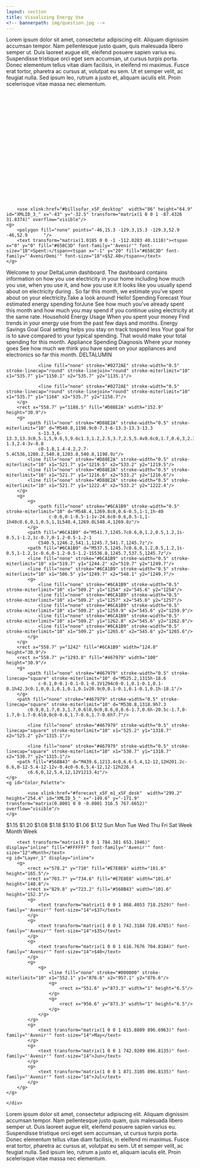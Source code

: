 ```yaml
---
layout: section
title: Visualizing Energy Use
<!-- bannerpath: img/question.jpg -->
---
```


<p>Lorem ipsum dolor sit amet, consectetur adipiscing elit. Aliquam dignissim accumsan tempor. Nam pellentesque justo quam, quis malesuada libero semper ut. Duis laoreet augue elit, eleifend posuere sapien varius eu. Suspendisse tristique orci eget sem accumsan, ut cursus turpis porta. Donec elementum tellus vitae diam facilisis, in eleifend mi maximus. Fusce erat tortor, pharetra ac cursus at, volutpat eu sem. Ut et semper velit, ac feugiat nulla. Sed ipsum leo, rutrum a justo et, aliquam iaculis elit. Proin scelerisque vitae massa nec elementum.</p>


<div class="dashboard">
	<div class="computer">
		<svg version="1.1" xmlns="http://www.w3.org/2000/svg" xmlns:xlink="http://www.w3.org/1999/xlink" x="0px" y="0px"
	 viewBox="0 0 1200 696" enable-background="new 0 0 1200 696" xml:space="preserve">
<symbol  id="billsofar_x5F_desktop" viewBox="-43 -32.5 86 64.9">
	<path fill="#FFFFFF" stroke="#658C3D" stroke-linecap="round" stroke-linejoin="round" stroke-miterlimit="10" d="M28.8,32h-56.2
		c-7.9,0-15.1-5.7-15.1-13.7V-9.8c0-7.9,7.2-15.1,15.1-15.1H-7L0.6-32l7.5,7.1h20.7c8,0,13.7,7.2,13.7,15.1v28.1
		C42.5,26.2,36.8,32,28.8,32z"/>
</symbol>
<symbol  id="forecast_x5F_m1_x5F_desk" viewBox="-149.6 -171.9 299.2 254.4">
	<polygon fill="#E6E6E5" points="63.1,42.5 23.1,42.5 23.1,82.5 63.1,82.5 	"/>
	<g>
		<polygon fill="#E6E6E5" points="106.3,42.5 66.3,42.5 66.3,82.5 106.3,82.5 		"/>
	</g>
	<g>
		<polygon fill="#E6E6E5" points="149.6,42.5 109.6,42.5 109.6,82.5 149.6,82.5 		"/>
	</g>
	<g>
		<polygon fill="#E6E6E5" points="-109.6,-0.8 -149.6,-0.8 -149.6,39.2 -109.6,39.2 		"/>
	</g>
	<g>
		<polygon fill="#E6E6E5" points="-66.4,-0.8 -106.4,-0.8 -106.4,39.2 -66.4,39.2 		"/>
	</g>
	<g>
		<polygon fill="#E6E6E5" points="-23.3,-0.8 -63.3,-0.8 -63.3,39.2 -23.3,39.2 		"/>
	</g>
	<g>
		<polygon fill="#E6E6E5" points="19.9,-0.8 -20.1,-0.8 -20.1,39.2 19.9,39.2 		"/>
	</g>
	<g>
		<polygon fill="#E6E6E5" points="63.1,-0.8 23.1,-0.8 23.1,39.2 63.1,39.2 		"/>
	</g>
	<g>
		<polygon fill="#E6E6E5" points="106.3,-0.8 66.3,-0.8 66.3,39.2 106.3,39.2 		"/>
	</g>
	<g>
		<polygon fill="#E6E6E5" points="149.6,-0.8 109.6,-0.8 109.6,39.2 149.6,39.2 		"/>
	</g>
	<g>
		<path fill="#E6E6E5" d="M105.3-5v-38h-38v38H105.3 M106.3-4h-40v-40h40V-4L106.3-4z"/>
	</g>
	<g>
		<path fill="#E6E6E5" d="M148.6-5v-38h-38v38H148.6 M149.6-4h-40v-40h40V-4L149.6-4z"/>
	</g>
	<g>
		<path fill="#E6E6E5" d="M105.3-48.1v-38h-38v38H105.3 M106.3-47.1h-40v-40h40V-47.1L106.3-47.1z"/>
	</g>
	<g>
		<path fill="#E6E6E5" d="M148.6-48.1v-38h-38v38H148.6 M149.6-47.1h-40v-40h40V-47.1L149.6-47.1z"/>
	</g>
	<g>
		<polygon fill="#E6E6E5" points="-109.6,-44 -149.6,-44 -149.6,-4 -109.6,-4 		"/>
	</g>
	<g>
		<polygon fill="#658C3D" points="-66.4,-44 -106.4,-44 -106.4,-4 -66.4,-4 		"/>
	</g>
	<g>
		<path fill="#E6E6E5" d="M-24.3-5v-38h-38v38H-24.3 M-23.3-4h-40v-40h40V-4L-23.3-4z"/>
	</g>
	<g>
		<path fill="#E6E6E5" d="M18.9-5v-38h-38v38H18.9 M19.9-4h-40v-40h40V-4L19.9-4z"/>
	</g>
	<g>
		<path fill="#E6E6E5" d="M62.1-5v-38h-38v38H62.1 M63.1-4h-40v-40h40V-4L63.1-4z"/>
	</g>
	<g>
		<g>
			<path fill="#E6E6E5" d="M62.1-48.1v-38h-38v38H62.1 M63.1-47.1h-40v-40h40V-47.1L63.1-47.1z"/>
		</g>
	</g>
	<g>
		<path fill="#E6E6E5" d="M-110.6-48.1v-38h-38v38H-110.6 M-109.6-47.1h-40v-40h40V-47.1L-109.6-47.1z"/>
	</g>
	<g>
		<path fill="#E6E6E5" d="M-67.4-48.1v-38h-38v38H-67.4 M-66.4-47.1h-40v-40h40V-47.1L-66.4-47.1z"/>
	</g>
	<g>
		<path fill="#E6E6E5" d="M-24.3-48.1v-38h-38v38H-24.3 M-23.3-47.1h-40v-40h40V-47.1L-23.3-47.1z"/>
	</g>
	<g>
		<path fill="#E6E6E5" d="M-110.6-91v-38h-38v38H-110.6 M-109.6-90h-40v-40h40V-90L-109.6-90z"/>
	</g>
	<g>
		<path fill="#E6E6E5" d="M-67.4-91v-38h-38v38H-67.4 M-66.4-90h-40v-40h40V-90L-66.4-90z"/>
	</g>
	<g>
		<g>
			<path fill="#E6E6E5" d="M-24.3-91v-38h-38v38H-24.3 M-23.3-90h-40v-40h40V-90L-23.3-90z"/>
		</g>
	</g>
	<polygon fill="none" stroke="#E6E6E5" stroke-miterlimit="10" points="19.9,-87.1 -20.1,-87.1 -20.1,-47.1 19.9,-47.1 	"/>
	<polygon fill="none" points="-67.5,-44 -107.3,-44 -107.3,-7.3 -67.5,-7.3 	"/>
	<text transform="matrix(1.0185 0 0 -1 -101.6621 -20.0972)"><tspan x="0" y="0" fill="#FFFFFF" font-family="'Avenir'" font-size="18">Feb</tspan><tspan x="4.8" y="19" fill="#FFFFFF" font-family="'Avenir'" font-size="18">16</tspan></text>
	<g>
		<path fill="#E6E6E5" d="M19-91v-38h-38v38H19 M20-90h-40v-40h40V-90L20-90z"/>
	</g>
	<g>
		<polygon fill="#D88E2A" points="63.2,-130 23.2,-130 23.2,-90 63.2,-90 		"/>
	</g>
	<polygon fill="none" points="63.1,-130.7 23.3,-130.7 23.3,-94.1 63.1,-94.1 	"/>
	<text transform="matrix(1.0185 0 0 -1 28.416 -106.8789)"><tspan x="0" y="0" fill="#FFFFFF" font-family="'Avenir'" font-size="18">Mar</tspan><tspan x="9.9" y="19" fill="#FFFFFF" font-family="'Avenir'" font-size="18">5</tspan></text>
	<g>
		<polygon fill="none" points="124.8,-171.9 -38.5,-171.9 -38.5,-135.3 124.8,-135.3 		"/>
		<text transform="matrix(1.0185 0 0 -1 8.9795 -148.0442)"><tspan x="0" y="0" fill="#D88E2A" font-family="'Avenir'" font-size="18">Forecast:</tspan><tspan x="15.1" y="18" fill="#D88E2A" font-family="'AvenirDemi'" font-size="18">$130</tspan></text>
	</g>
	
		<use xlink:href="#billsofar_x5F_desktop"  width="86" height="64.9" id="XMLID_3_" x="-43" y="-32.5" transform="matrix(1 0 0 1 -87.4326 31.8374)" overflow="visible"/>
	<g>
		<polygon fill="none" points="-46,15.3 -129.3,15.3 -129.3,52.9 -46,52.9 		"/>
		<text transform="matrix(1.0185 0 0 -1 -112.0283 40.1118)"><tspan x="0" y="0" fill="#658C3D" font-family="'Avenir'" font-size="18">Spent:</tspan><tspan x="-1" y="20" fill="#658C3D" font-family="'AvenirDemi'" font-size="18">$52.40</tspan></text>
	</g>
</symbol>
<g id="allScrollContent">
<g id="website">
	<rect x="139.3" y="28.3" fill="#E6E7E8" width="927.1" height="1516.7"/>
	<rect x="170.8" y="105.5" fill="#66A1B5" width="864" height="339.9"/>
	<rect x="200.2" y="224" fill="none" width="799.6" height="190"/>
	<text transform="matrix(1 0 0 1 200.1981 239.2274)"><tspan x="0" y="0" fill="#FFFFFF" font-family="'Open Sans'" font-size="20">Welcome to your DeltaLumin dashboard. The dashboard contains information on </tspan><tspan x="0" y="24" fill="#FFFFFF" font-family="'Open Sans'" font-size="20">how you use electricity in your home including how much you use, when you use it, </tspan><tspan x="0" y="48" fill="#FFFFFF" font-family="'Open Sans'" font-size="20">and how you use it.</tspan><tspan x="0" y="96" fill="#FFFFFF" font-family="'Open Sans'" font-size="20">It looks like you usually spend about on electricity during . So far this month, we </tspan><tspan x="0" y="120" fill="#FFFFFF" font-family="'Open Sans'" font-size="20">estimate you&apos;ve spent about on your electricity.</tspan><tspan x="0" y="168" fill="#FFFFFF" font-family="'Open Sans'" font-size="20">Take a look around!</tspan></text>
	<text transform="matrix(1 0 0 1 196.1968 205.5459)" fill="#FFFFFF" font-family="'Open Sans'" font-size="79.7956">Hello!</text>
	<rect x="139.3" y="28.3" fill="#646E71" width="927.1" height="51.2"/>
	<rect x="167.6" y="465.5" fill="#FFFFFF" width="290.7" height="462.6"/>
	<rect x="479.6" y="465.5" fill="#FFFFFF" width="553.5" height="462.6"/>
	<text transform="matrix(1 0 0 1 209.6926 511.5276)" font-family="'Avenir'" font-size="24">Spending Forecast</text>
	<text transform="matrix(1 0 0 1 181.0533 544.5276)"><tspan x="0" y="0" font-family="'Avenir'" font-size="16">Your estimated energy spending for</tspan><tspan x="114.1" y="19.2" font-family="'Avenir'" font-size="16">June</tspan></text>
	<line fill="none" stroke="#A7A9AC" stroke-width="0.5" stroke-miterlimit="10" x1="186.6" y1="576.5" x2="439.6" y2="576.5"/>
	<rect x="180.4" y="592.5" fill="none" width="265.1" height="65"/>
	<text transform="matrix(1 0 0 1 185.6776 603.1119)"><tspan x="0" y="0" font-family="'Avenir'" font-size="14">See how much you’ve already spent this </tspan><tspan x="1.5" y="16.8" font-family="'Avenir'" font-size="14">month and how much you may spend if </tspan><tspan x="-4.3" y="33.6" font-family="'Avenir'" font-size="14">you continue using electricity at the same </tspan><tspan x="112.9" y="50.4" font-family="'Avenir'" font-size="14">rate.</tspan></text>
	<text transform="matrix(1 0 0 1 616.8223 511.5276)" font-family="'Avenir'" font-size="24">Household Energy Usage</text>
	<text transform="matrix(1 0 0 1 651.4374 544.5276)" font-family="'Avenir'" font-size="16">When you spent your money</text>
	<line fill="none" stroke="#A7A9AC" stroke-width="0.5" stroke-miterlimit="10" x1="494.2" y1="576.5" x2="1014.7" y2="576.5"/>
	<rect x="506.2" y="595.1" fill="none" width="500.4" height="65"/>
	<text transform="matrix(1 0 0 1 544.1512 605.6871)" font-family="'Avenir'" font-size="14">Find trends in your energy use from the past few days and months.</text>
	<rect x="167.8" y="947.8" fill="#FFFFFF" width="290.7" height="462.6"/>
	<rect x="479.8" y="947.8" fill="#FFFFFF" width="553.5" height="462.6"/>
	<text transform="matrix(1 0 0 1 200.4387 993.8358)" font-family="'Avenir'" font-size="24">Energy Savings Goal</text>
	<text transform="matrix(1 0 0 1 174.5352 1026.8358)"><tspan x="0" y="0" font-family="'Avenir'" font-size="16">Goal setting helps you stay on track to</tspan><tspan x="100" y="19.2" font-family="'Avenir'" font-size="16">spend less</tspan></text>
	<rect x="180.6" y="1074.8" fill="none" width="265.1" height="65"/>
	<text transform="matrix(1 0 0 1 181.5043 1085.42)"><tspan x="0" y="0" font-family="'Avenir'" font-size="14">Your goal for is to save compared to your </tspan><tspan x="4.3" y="16.8" font-family="'Avenir'" font-size="14">typical spending. That would make your </tspan><tspan x="37.5" y="33.6" font-family="'Avenir'" font-size="14">total spending for this month.</tspan></text>
	<text transform="matrix(1 0 0 1 587.2159 993.8358)" font-family="'Avenir'" font-size="24">Appliance Spending Diagnosis</text>
	<text transform="matrix(1 0 0 1 666.6395 1026.8358)" font-family="'Avenir'" font-size="16">Where your money goes</text>
	<line fill="none" stroke="#A7A9AC" stroke-width="0.5" stroke-miterlimit="10" x1="494.4" y1="1058.8" x2="1014.9" y2="1058.8"/>
	<line fill="none" stroke="#A7A9AC" stroke-width="0.5" stroke-miterlimit="10" x1="180.6" y1="1058.8" x2="444.8" y2="1058.8"/>
	<rect x="506.4" y="1077.4" fill="none" width="500.4" height="65"/>
	<text transform="matrix(1 0 0 1 509.1698 1087.9952)"><tspan x="0" y="0" font-family="'Avenir'" font-size="14">See how much we think you have spent on your appliances and electronics so </tspan><tspan x="201.8" y="16.8" font-family="'Avenir'" font-size="14">far this month.</tspan></text>
	<text transform="matrix(1 0 0 1 177.4112 63.7447)"><tspan x="0" y="0" fill="#FFFFFF" font-family="'Avenir'" font-size="21.4793">DELTA</tspan><tspan x="67.2" y="0" fill="#FFFFFF" font-family="'AvenirMedium'" font-size="21.4793">LUMIN</tspan></text>
	<g id="appliance">
		<rect x="558.9" y="1342.8" fill="#885A28" width="19.6" height="30.9"/>
		<path fill="none" stroke="#885A28" stroke-width="0.5" stroke-miterlimit="10" d="M537,1378.8h-16.5c-11.4,0-11.4,0-11.4-11.4
			v-16.5c0-11.4,0-11.4,11.4-11.4H537c11.4,0,11.4,0,11.4,11.4v16.5C548.4,1378.8,548.4,1378.8,537,1378.8z"/>
		<circle fill="none" stroke="#885A28" stroke-width="0.5" stroke-miterlimit="10" cx="520.5" cy="1350.3" r="6.2"/>
		<circle fill="none" stroke="#885A28" stroke-width="0.5" stroke-miterlimit="10" cx="520.5" cy="1350.3" r="4.5"/>
		<circle fill="none" stroke="#885A28" stroke-width="0.5" stroke-miterlimit="10" cx="520.5" cy="1350.2" r="2.8"/>
		<circle fill="#885A28" cx="520.5" cy="1350.3" r="1.5"/>
		<circle fill="none" stroke="#885A28" stroke-width="0.5" stroke-miterlimit="10" cx="537.3" cy="1350.3" r="6.2"/>
		<circle fill="none" stroke="#885A28" stroke-width="0.5" stroke-miterlimit="10" cx="537.3" cy="1350.3" r="4.5"/>
		<circle fill="none" stroke="#885A28" stroke-width="0.5" stroke-miterlimit="10" cx="537.3" cy="1350.2" r="2.8"/>
		<circle fill="#885A28" cx="537.3" cy="1350.3" r="1.5"/>
		<circle fill="none" stroke="#885A28" stroke-width="0.5" stroke-miterlimit="10" cx="520.3" cy="1366.3" r="6.2"/>
		<circle fill="none" stroke="#885A28" stroke-width="0.5" stroke-miterlimit="10" cx="520.3" cy="1366.4" r="4.5"/>
		<circle fill="none" stroke="#885A28" stroke-width="0.5" stroke-miterlimit="10" cx="520.3" cy="1366.3" r="2.8"/>
		<circle fill="#885A28" cx="520.3" cy="1366.3" r="1.5"/>
		<circle fill="none" stroke="#885A28" stroke-width="0.5" stroke-miterlimit="10" cx="537.1" cy="1366.3" r="6.2"/>
		<circle fill="none" stroke="#885A28" stroke-width="0.5" stroke-miterlimit="10" cx="537.1" cy="1366.4" r="4.5"/>
		<circle fill="none" stroke="#885A28" stroke-width="0.5" stroke-miterlimit="10" cx="537.1" cy="1366.3" r="2.8"/>
		<circle fill="#885A28" cx="537.1" cy="1366.3" r="1.5"/>
		<rect x="558.1" y="1134.8" fill="#0272AE" width="361.4" height="30.9"/>
		<g>
			<path fill="none" stroke="#0272AE" stroke-width="0.5" stroke-miterlimit="10" d="M538.9,1171.9c0.3,0,0.6-0.3,0.6-0.6v-45
				c0-0.3-0.3-0.6-0.6-0.6h-23.1c-0.4,0-0.6,0.3-0.6,0.6v45c0,0.3,0.3,0.6,0.6,0.6L538.9,1171.9L538.9,1171.9z"/>
			<g>
				<polyline fill="none" stroke="#0272AE" stroke-width="0.5" stroke-miterlimit="10" points="518.1,1172 518.1,1173.8 
					516.5,1173.8 516.5,1172 				"/>
				<polyline fill="none" stroke="#0272AE" stroke-width="0.5" stroke-miterlimit="10" points="538.5,1172 538.5,1173.8 
					536.8,1173.8 536.8,1172 				"/>
			</g>
			<line fill="none" stroke="#0272AE" stroke-width="0.5" stroke-miterlimit="10" x1="539.7" y1="1154.2" x2="515.2" y2="1154.2"/>
			
				<line fill="none" stroke="#0272AE" stroke-width="0.5" stroke-linecap="round" stroke-linejoin="round" stroke-miterlimit="10" x1="535.7" y1="1150.1" x2="535.7" y2="1135.1"/>
			
				<line fill="none" stroke="#0272AE" stroke-width="0.5" stroke-linecap="round" stroke-linejoin="round" stroke-miterlimit="10" x1="535.7" y1="1164" x2="535.7" y2="1158.7"/>
		</g>
		<rect x="558.7" y="1188.5" fill="#D88E2A" width="152.9" height="30.9"/>
		<g>
			<path fill="none" stroke="#D88E2A" stroke-width="0.5" stroke-miterlimit="10" d="M540.8,1198.9c0-7.3-6-13.3-13.3-13.3
				s-13.3,6-13.3,13.3c0,5.1,5,9.6,5,9.6c1.3,1.2,2.5,3.7,2.5,5.4v8.6c0,1.7,0.6,3,2.3,3h6.9c1.8,0,2.4-1.3,2.4-3v-8.8
				c0-1.8,1.4-4.2,2.7-5.4C536,1208.2,540.8,1203.8,540.8,1198.9z"/>
			<line fill="none" stroke="#D88E2A" stroke-width="0.5" stroke-miterlimit="10" x1="521.7" y1="1219.5" x2="533.2" y2="1219.5"/>
			<line fill="none" stroke="#D88E2A" stroke-width="0.5" stroke-miterlimit="10" x1="521.7" y1="1216.6" x2="533.2" y2="1216.6"/>
			<line fill="none" stroke="#D88E2A" stroke-width="0.5" stroke-miterlimit="10" x1="521.7" y1="1222.4" x2="533.2" y2="1222.4"/>
		</g>
		<g>
			<g>
				<path fill="none" stroke="#6CA1B9" stroke-width="0.5" stroke-miterlimit="10" d="M548.4,1269.8c0,0.6-0.5,1-1,1h-40
					c-0.6,0-1-0.5-1-1v-24.6c0-0.6,0.5-1,1-1h40c0.6,0,1,0.5,1,1L548.4,1269.8L548.4,1269.8z"/>
			</g>
			<path fill="#6CA1B9" d="M541.7,1245.7c0.6,0,1.2,0.5,1.2,1s-0.5,1-1.2,1c-0.7,0-1.2-0.5-1.2-1
				C540.5,1246.2,541.1,1245.7,541.7,1245.7z"/>
			<path fill="#6CA1B9" d="M537.5,1245.7c0.6,0,1.2,0.5,1.2,1s-0.5,1-1.2,1c-0.6,0-1.2-0.5-1.2-1S536.8,1245.7,537.5,1245.7z"/>
			<line fill="none" stroke="#6CA1B9" stroke-width="0.5" stroke-miterlimit="10" x1="519.7" y1="1244.2" x2="519.7" y2="1249.7"/>
			<line fill="none" stroke="#6CA1B9" stroke-width="0.5" stroke-miterlimit="10" x1="506.5" y1="1249.7" x2="548.1" y2="1249.7"/>
			<g>
				<line fill="none" stroke="#6CA1B9" stroke-width="0.5" stroke-miterlimit="10" x1="509.2" y1="1254" x2="545.6" y2="1254"/>
				<line fill="none" stroke="#6CA1B9" stroke-width="0.5" stroke-miterlimit="10" x1="509.2" y1="1257" x2="545.6" y2="1257"/>
				<line fill="none" stroke="#6CA1B9" stroke-width="0.5" stroke-miterlimit="10" x1="509.2" y1="1259.9" x2="545.6" y2="1259.9"/>
				<line fill="none" stroke="#6CA1B9" stroke-width="0.5" stroke-miterlimit="10" x1="509.2" y1="1262.8" x2="545.6" y2="1262.8"/>
				<line fill="none" stroke="#6CA1B9" stroke-width="0.5" stroke-miterlimit="10" x1="509.2" y1="1265.6" x2="545.6" y2="1265.6"/>
			</g>
		</g>
		<rect x="558.7" y="1242" fill="#6CA1B9" width="124.8" height="30.9"/>
		<rect x="558.7" y="1293.8" fill="#467979" width="100" height="30.9"/>
		<g>
			<path fill="none" stroke="#467979" stroke-width="0.5" stroke-linecap="square" stroke-miterlimit="10" d="M525.2,1315h-18.6
				c-0.1,0-0.1-0.1-0.1-0.1V1294c0-0.1,0.1-0.1,0.1-0.1h42.3c0.1,0,0.1,0.1,0.1,0.1v20.9c0,0.1-0.1,0.1-0.1,0.1h-18.1"/>
		</g>
		<path fill="none" stroke="#467979" stroke-width="0.5" stroke-linecap="square" stroke-miterlimit="10" d="M530.8,1318.9h7.3
			c0.9,0,1.7,0.3,1.7,0.6l0,0c0,0.6,0,0.6-1.7,0.6h-20.5c-1.7,0-1.7,0-1.7-0.6l0,0c0-0.6,1.7-0.6,1.7-0.6h7.7"/>
		
			<line fill="none" stroke="#467979" stroke-width="0.5" stroke-linecap="square" stroke-miterlimit="10" x1="525.2" y1="1318.7" x2="525.2" y2="1315.1"/>
		
			<line fill="none" stroke="#467979" stroke-width="0.5" stroke-linecap="square" stroke-miterlimit="10" x1="530.7" y1="1318.7" x2="530.7" y2="1315.1"/>
		<path fill="#568B43" d="M439.6,1213.4c0,6.6-5.4,12-12,12H201.2c-6.6,0-12-5.4-12-12v-0.4c0-6.6,5.4-12,12-12h226.4
			c6.6,0,12,5.4,12,12V1213.4z"/>
	</g>
	<g id="Color_Palette">
		
			<use xlink:href="#forecast_x5F_m1_x5F_desk"  width="299.2" height="254.4" id="XMLID_5_" x="-149.6" y="-171.9" transform="matrix(0.8001 0 0 -0.8001 316.5 767.6652)" overflow="visible"/>
	</g>
</g>

<g id="week">
		<rect x="563" y="750" fill="#E7E8E8" width="44.5" height="125.7"/>
		<rect x="618.5" y="741.1" fill="#E7E8E8" width="44.5" height="134.5"/>
		<rect x="899.6" y="732.7" fill="#568B43" width="44.5" height="142.9"/>
		<text transform="matrix(1 0 0 1 622.6727 736.8868)" font-family="'Avenir'" font-size="14">$1.15</text>
		<text transform="matrix(1 0 0 1 790.5009 723.9583)" font-family="'Avenir'" font-size="14">$1.20</text>
		<text transform="matrix(1 0 0 1 846.6218 746.4993)" font-family="'Avenir'" font-size="14">$1.08</text>
		<text transform="matrix(1 0 0 1 902.9402 730.2141)" font-family="'Avenir'" font-size="14">$1.18</text>
		<text transform="matrix(1 0 0 1 567.1306 744.763)" font-family="'Avenir'" font-size="14">$1.10</text>
		<text transform="matrix(1 0 0 1 678.2156 751.7063)" font-family="'Avenir'" font-size="14">$1.06</text>
		<text transform="matrix(1 0 0 1 734.6258 739.8156)" font-family="'Avenir'" font-size="14">$1.12</text>
		<g>
			<g>
				<line fill="none" stroke="#000000" stroke-miterlimit="10" x1="551.9" y1="876.5" x2="956.9" y2="876.5"/>
				<g>
					<rect x="551.4" y="873.3" width="1" height="6.5"/>
				</g>
				<g>
					<rect x="956.4" y="873.3" width="1" height="6.5"/>
				</g>
			</g>
		</g>
		<text transform="matrix(1 0 0 1 573.1077 897.0822)" font-family="'Avenir'" font-size="14">Sun</text>
		<text transform="matrix(1 0 0 1 626.1864 897.0823)" font-family="'Avenir'" font-size="14">Mon</text>
		<rect x="674" y="758.1" fill="#E7E8E8" width="44.5" height="117.6"/>
		<text transform="matrix(1 0 0 1 684.2146 897.0823)" font-family="'Avenir'" font-size="14">Tue</text>
		<rect x="730.5" y="744" fill="#E7E8E8" width="44.5" height="131.9"/>
		<text transform="matrix(1 0 0 1 737.4129 897.3713)" font-family="'Avenir'" font-size="14">Wed</text>
		<rect x="786.3" y="730.2" fill="#E7E8E8" width="44.5" height="145.4"/>
		<text transform="matrix(1 0 0 1 796.4227 897.0822)" font-family="'Avenir'" font-size="14">Thu</text>
		<rect x="842.5" y="751.7" fill="#E7E8E8" width="44.5" height="123.9"/>
		<text transform="matrix(1 0 0 1 856.4774 897.0822)" font-family="'Avenir'" font-size="14">Fri</text>
		<text transform="matrix(1 0 0 1 911.0945 897.0823)" font-family="'Avenir'" font-size="14">Sat</text>
	<g id="XMLID_2_">
		<g>
			<path fill="#66A1B5" d="M754.4,637.5v22.7h-94.6c-3.7,0-6.7-2.4-6.7-5.3v-12.1c0-2.9,3-5.3,6.7-5.3H754.4z"/>
		</g>
		<g>
			<path fill="none" stroke="#A7A9AC" stroke-width="0.5" stroke-miterlimit="10" d="M754.4,637.5H849c3.7,0,6.7,2.4,6.7,5.3v12.1
				c0,2.9-3,5.3-6.7,5.3h-94.6h-94.6c-3.7,0-6.7-2.4-6.7-5.3v-12.1c0-2.9,3-5.3,6.7-5.3H754.4z"/>
			<polyline fill="none" stroke="#A7A9AC" stroke-width="0.5" stroke-miterlimit="10" points="754.4,637.3 754.4,637.5 754.4,660.2 
							"/>
		</g>
	</g>
	<text transform="matrix(1 0 0 1 687.8262 653.4446)" fill="#FFFFFF" font-family="'Avenir'" font-size="12">Week</text>
	<text transform="matrix(1 0 0 1 784.381 653.1946)" font-family="'Avenir'" font-size="12">Month</text>
</g>
<g id="month">
	<g id="XMLID_4_" display="inline">
		<g>
			<path fill="#FFFFFF" d="M754.4,637.5v22.7h-94.6c-3.7,0-6.7-2.4-6.7-5.3v-12.1c0-2.9,3-5.3,6.7-5.3H754.4z"/>
			<path fill="#66A1B5" d="M855.7,642.8v12.1c0,2.9-3,5.3-6.7,5.3h-94.6v-22.7H849C852.7,637.5,855.7,639.9,855.7,642.8z"/>
		</g>
		<g>
			<path fill="none" stroke="#A7A9AC" stroke-width="0.5" stroke-miterlimit="10" d="M754.4,637.5H849c3.7,0,6.7,2.4,6.7,5.3v12.1
				c0,2.9-3,5.3-6.7,5.3h-94.6h-94.6c-3.7,0-6.7-2.4-6.7-5.3v-12.1c0-2.9,3-5.3,6.7-5.3H754.4z"/>
			<polyline fill="none" stroke="#A7A9AC" stroke-width="0.5" stroke-miterlimit="10" points="754.4,637.3 754.4,637.5 754.4,660.2 
							"/>
		</g>
	</g>
	<text transform="matrix(1 0 0 1 687.8262 653.4446)" display="inline" font-family="'Avenir'" font-size="12">Week</text>
	
		<text transform="matrix(1 0 0 1 784.381 653.1946)" display="inline" fill="#FFFFFF" font-family="'Avenir'" font-size="12">Month</text>
	<g id="Layer_1" display="inline">
		<g>
			<rect x="578.2" y="710" fill="#E7E8E8" width="101.6" height="165.5"/>
			<rect x="703.7" y="734.6" fill="#E7E8E8" width="101.6" height="140.8"/>
			<rect x="829.8" y="723.2" fill="#568B43" width="101.6" height="152.3"/>
			<g>
				<text transform="matrix(1 0 0 1 868.4053 718.2529)" font-family="'Avenir'" font-size="14">$37</text>
			</g>
			<g>
				<text transform="matrix(1 0 0 1 742.3184 728.4785)" font-family="'Avenir'" font-size="14">$35</text>
			</g>
			<g>
				<text transform="matrix(1 0 0 1 616.7676 704.8184)" font-family="'Avenir'" font-size="14">$40</text>
			</g>
			<g>
				<g>
					<line fill="none" stroke="#000000" stroke-miterlimit="10" x1="552.1" y1="876.6" x2="957.1" y2="876.6"/>
					<g>
						<rect x="551.6" y="873.3" width="1" height="6.5"/>
					</g>
					<g>
						<rect x="956.6" y="873.3" width="1" height="6.5"/>
					</g>
				</g>
			</g>
			<g>
				<text transform="matrix(1 0 0 1 615.8809 896.6963)" font-family="'Avenir'" font-size="14">May</text>
			</g>
			<g>
				<text transform="matrix(1 0 0 1 742.9209 896.8135)" font-family="'Avenir'" font-size="14">Jun</text>
			</g>
			<g>
				<text transform="matrix(1 0 0 1 871.3105 896.8135)" font-family="'Avenir'" font-size="14">Jul</text>
			</g>
		</g>
	</g>
</g>
</g>
<g id="computer">
	<g display="inline">
		<g id="XMLID_1_">
			<g>
				<path fill="#D1D3D4" d="M23.8,659.6h1153.3c8.6,0,15.8-1.9,17.8-5.6l0.7,0.1c0,22.3-4.1,40.4-9.2,40.4l-0.2,0.9H14.6v-0.9
					c-5.1,0-9.2-18.1-9.2-40.4l0.6-0.1C8,657.7,15.2,659.6,23.8,659.6z"/>
				<path fill="#D1D3D4" d="M113.5,564.8l7-5.4v-0.2h959.6v0.2l9.5,7.3l101.3,77.4c4.4,4.1,5.4,7.4,4,9.9c-2,3.7-9.2,5.6-17.8,5.6
					H23.8c-8.6,0-15.8-1.9-17.8-5.6c-1.5-2.7-0.3-6.3,5.1-10.9L113.5,564.8z M116.4,608.1h961.4l-45.8-36.9H162.2L116.4,608.1z
					 M730.1,649.8l-14-34.3H494.5l-20.3,34.3H730.1z"/>
				<path fill="#D1D3D4" d="M1093.9,22v530.9c0,5.3-1.6,10.1-4.3,13.8l-9.5-7.3v-0.2H120.5v0.2l-7,5.4c-2-3.4-3.1-7.5-3.1-12V22
					c0-11.8,8.2-21.4,18.2-21.4h947.1C1085.8,0.6,1093.9,10.2,1093.9,22z M1065.4,540.3V28.3H138.3v511.9H1065.4z"/>
				<polygon fill="#A7A9AC" points="1077.8,608.1 116.4,608.1 162.2,571.1 1032,571.1 				"/>
				<polygon fill="#D1D3D4" points="716.1,615.4 730.1,649.8 474.2,649.8 494.5,615.4 				"/>
			</g>
			<g>
				<path fill="none" stroke="#000000" stroke-miterlimit="10" d="M113.9,565.4c-0.1-0.2-0.2-0.4-0.4-0.6c-2-3.4-3.1-7.5-3.1-12V22
					c0-11.8,8.2-21.4,18.2-21.4h947.1c10.1,0,18.2,9.6,18.2,21.4v530.9c0,5.3-1.6,10.1-4.3,13.8c-0.3,0.4-0.7,0.9-1,1.3"/>
				<rect x="138.3" y="28.3" fill="none" stroke="#000000" stroke-miterlimit="10" width="927.1" height="511.9"/>
				<polyline fill="none" stroke="#000000" stroke-miterlimit="10" points="120.5,559.4 113.5,564.8 11.1,643.1 9.8,644.1 				"/>
				<polyline fill="none" stroke="#000000" stroke-miterlimit="10" points="1080.1,559.4 1089.6,566.7 1190.9,644.1 1193.5,646.1 
									"/>
				<polyline fill="none" stroke="#000000" stroke-miterlimit="10" points="17.4,659.6 23.8,659.6 1177.1,659.6 1182.3,659.6 				
					"/>
				<line fill="none" stroke="#000000" stroke-miterlimit="10" x1="120.5" y1="559.2" x2="1080.1" y2="559.2"/>
				<polyline fill="none" stroke="#000000" stroke-miterlimit="10" points="13.9,695.4 14.6,695.4 1186.3,695.4 				"/>
				<path fill="none" stroke="#000000" stroke-miterlimit="10" d="M11.1,643.1c-5.4,4.5-6.6,8.2-5.1,10.9c2,3.7,9.2,5.6,17.8,5.6"/>
				<path fill="none" stroke="#000000" stroke-miterlimit="10" d="M1189.8,643.1c0.4,0.3,0.8,0.7,1.1,1c4.4,4.1,5.4,7.4,4,9.9
					c-2,3.7-9.2,5.6-17.8,5.6"/>
				<path fill="none" stroke="#000000" stroke-miterlimit="10" d="M5.4,654.1c0,22.3,4.1,40.4,9.2,40.4"/>
				<path fill="none" stroke="#000000" stroke-miterlimit="10" d="M1195.6,654.1c0,22.3-4.1,40.4-9.2,40.4"/>
				<line fill="none" stroke="#000000" stroke-miterlimit="10" x1="162.2" y1="571.1" x2="1032" y2="571.1"/>
				<line fill="none" stroke="#000000" stroke-miterlimit="10" x1="162.2" y1="571.1" x2="116.4" y2="608.1"/>
				<line fill="none" stroke="#000000" stroke-miterlimit="10" x1="1032" y1="571.1" x2="1077.8" y2="608.1"/>
				<line fill="none" stroke="#000000" stroke-miterlimit="10" x1="116.4" y1="608.1" x2="1077.8" y2="608.1"/>
				<polygon fill="none" stroke="#000000" stroke-miterlimit="10" points="730.1,649.8 474.2,649.8 494.5,615.4 716.1,615.4 				"/>
			</g>
		</g>
	</g>
</g>
</svg>

<!-- 		<video autoplay muted loop>
	        <source src="img/dashboard_recording_small.mp4" class="img-responsive" type="video/mp4">Your browser does not support the <code>video</code> element.
	    </video> -->
	</div>
	
</div>

<p>Lorem ipsum dolor sit amet, consectetur adipiscing elit. Aliquam dignissim accumsan tempor. Nam pellentesque justo quam, quis malesuada libero semper ut. Duis laoreet augue elit, eleifend posuere sapien varius eu. Suspendisse tristique orci eget sem accumsan, ut cursus turpis porta. Donec elementum tellus vitae diam facilisis, in eleifend mi maximus. Fusce erat tortor, pharetra ac cursus at, volutpat eu sem. Ut et semper velit, ac feugiat nulla. Sed ipsum leo, rutrum a justo et, aliquam iaculis elit. Proin scelerisque vitae massa nec elementum.</p>